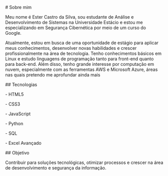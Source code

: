 \# Sobre mim



Meu nome é Ester Castro da Silva, sou estudante de Análise e Desenvolvimento de Sistemas na Universidade Estácio e estou me especializando em Segurança Cibernética por meio de um curso do Google.



Atualmente, estou em busca de uma oportunidade de estágio para aplicar meus conhecimentos, desenvolver novas habilidades e crescer profissionalmente na área de tecnologia. Tenho conhecimentos básicos em Linux e estudo linguagens de programação tanto para front-end quanto para back-end. Além disso, tenho grande interesse por computação em nuvem, especialmente com as ferramentas AWS e Microsoft Azure, áreas nas quais pretendo me aprofundar ainda mais



\## Tecnologias

\- HTML5

\- CSS3

\- JavaScript

\- Python

\- SQL

\- Excel Avançado



\## Objetivo

Contribuir para soluções tecnológicas, otimizar processos e crescer na área de desenvolvimento e segurança da informação.

